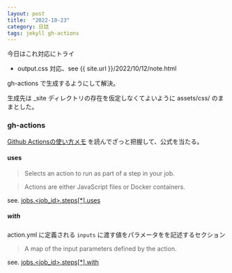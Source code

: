 ```yaml
---
layout: post
title:  "2022-10-23"
category: 日誌
tags: jekyll gh-actions
---
```


今日はこれ対応にトライ

* output.css 対応、see {{ site.url }}/2022/10/12/note.html

gh-actions で生成するようにして解決。

生成先は \_site ディレクトリの存在を仮定しなくてよいように assets/css/ のままとした。

### gh-actions

[Github Actionsの使い方メモ](https://qiita.com/HeRo/items/935d5e268208d411ab5a) を読んでざっと把握して、公式を当たる。

#### uses

> Selects an action to run as part of a step in your job.

> Actions are either JavaScript files or Docker containers.

see. [jobs.<job_id>.steps[\*].uses](https://docs.github.com/ja/actions/using-workflows/workflow-syntax-for-github-actions#jobsjob_idstepsuses)

##### with

action.yml に定義される `inputs` に渡す値をパラメータをを記述するセクション

> A map of the input parameters defined by the action.

see. [jobs.<job_id>.steps[\*].with](https://docs.github.com/ja/actions/using-workflows/workflow-syntax-for-github-actions#jobsjob_idstepswith)

